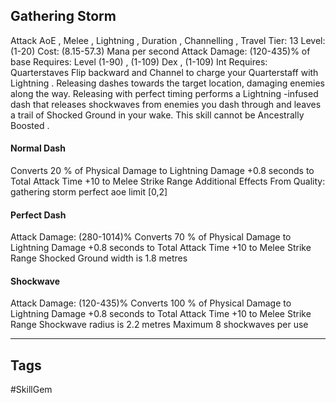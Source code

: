 ## Gathering Storm
Attack
AoE , Melee , Lightning , Duration , Channelling , Travel
Tier: 13
Level: (1-20)
Cost: (8.15-57.3) Mana per second
Attack Damage: (120-435)% of base
Requires: Level (1-90) , (1-109) Dex , (1-109) Int
Requires: Quarterstaves
Flip backward and Channel to charge your Quarterstaff with Lightning . Releasing dashes towards the target location, damaging enemies along the way. Releasing with perfect timing performs a Lightning -infused dash that releases shockwaves from enemies you dash through and leaves a trail of Shocked Ground in your wake. This skill cannot be Ancestrally Boosted .
#### Normal Dash
Converts 20 % of Physical Damage to Lightning Damage
+0.8 seconds to Total Attack Time
+10 to Melee Strike Range
Additional Effects From Quality:
gathering storm perfect aoe limit [0,2]
#### Perfect Dash
Attack Damage: (280-1014)%
Converts 70 % of Physical Damage to Lightning Damage
+0.8 seconds to Total Attack Time
+10 to Melee Strike Range
Shocked Ground width is 1.8 metres
#### Shockwave
Attack Damage: (120-435)%
Converts 100 % of Physical Damage to Lightning Damage
+0.8 seconds to Total Attack Time
+10 to Melee Strike Range
Shockwave radius is 2.2 metres
Maximum 8 shockwaves per use

---
## Tags
#SkillGem
